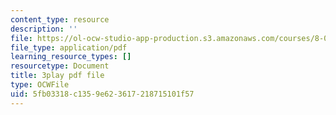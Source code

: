 ```yaml
---
content_type: resource
description: ''
file: https://ol-ocw-studio-app-production.s3.amazonaws.com/courses/8-01sc-classical-mechanics-fall-2016/5fb03318c1359e623617218715101f57_7Kq8BINVDiw.pdf
file_type: application/pdf
learning_resource_types: []
resourcetype: Document
title: 3play pdf file
type: OCWFile
uid: 5fb03318-c135-9e62-3617-218715101f57
---
```

